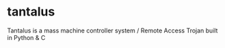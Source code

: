 # tantalus
Tantalus is a mass machine controller system / Remote Access Trojan built in Python &amp; C
